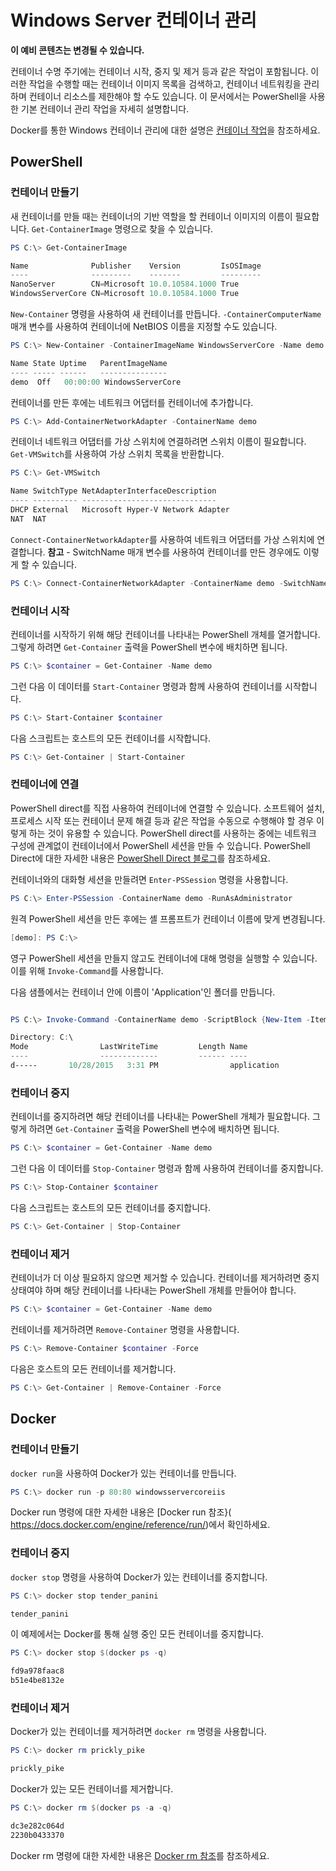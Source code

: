 



# Windows Server 컨테이너 관리

**이 예비 콘텐츠는 변경될 수 있습니다.**

컨테이너 수명 주기에는 컨테이너 시작, 중지 및 제거 등과 같은 작업이 포함됩니다. 이러한 작업을 수행할 때는 컨테이너 이미지 목록을 검색하고, 컨테이너 네트워킹을 관리하며 컨테이너 리소스를 제한해야 할 수도 있습니다. 이 문서에서는 PowerShell을 사용한 기본 컨테이너 관리 작업을 자세히 설명합니다.

Docker를 통한 Windows 컨테이너 관리에 대한 설명은 [컨테이너 작업](https://docs.docker.com/userguide/usingdocker/)을 참조하세요.

## PowerShell

### 컨테이너 만들기

새 컨테이너를 만들 때는 컨테이너의 기반 역할을 할 컨테이너 이미지의 이름이 필요합니다. `Get-ContainerImage` 명령으로 찾을 수 있습니다.

```powershell
PS C:\> Get-ContainerImage

Name              Publisher    Version         IsOSImage
----              ---------    -------         ---------
NanoServer        CN=Microsoft 10.0.10584.1000 True
WindowsServerCore CN=Microsoft 10.0.10584.1000 True
```

`New-Container` 명령을 사용하여 새 컨테이너를 만듭니다. `-ContainerComputerName` 매개 변수를 사용하여 컨테이너에 NetBIOS 이름을 지정할 수도 있습니다.

```powershell
PS C:\> New-Container -ContainerImageName WindowsServerCore -Name demo -ContainerComputerName demo

Name State Uptime   ParentImageName
---- ----- ------   ---------------
demo  Off   00:00:00 WindowsServerCore
```

컨테이너를 만든 후에는 네트워크 어댑터를 컨테이너에 추가합니다.

```powershell
PS C:\> Add-ContainerNetworkAdapter -ContainerName demo
```

컨테이너 네트워크 어댑터를 가상 스위치에 연결하려면 스위치 이름이 필요합니다. `Get-VMSwitch`를 사용하여 가상 스위치 목록을 반환합니다.

```powershell
PS C:\> Get-VMSwitch

Name SwitchType NetAdapterInterfaceDescription
---- ---------- ------------------------------
DHCP External   Microsoft Hyper-V Network Adapter
NAT  NAT
```

`Connect-ContainerNetworkAdapter`를 사용하여 네트워크 어댑터를 가상 스위치에 연결합니다. **참고** - SwitchName 매개 변수를 사용하여 컨테이너를 만든 경우에도 이렇게 할 수 있습니다.

```powershell
PS C:\> Connect-ContainerNetworkAdapter -ContainerName demo -SwitchName NAT
```

### 컨테이너 시작

컨테이너를 시작하기 위해 해당 컨테이너를 나타내는 PowerShell 개체를 열거합니다. 그렇게 하려면 `Get-Container` 출력을 PowerShell 변수에 배치하면 됩니다.

```powershell
PS C:\> $container = Get-Container -Name demo
```

그런 다음 이 데이터를 `Start-Container` 명령과 함께 사용하여 컨테이너를 시작합니다.

```powershell
PS C:\> Start-Container $container
```

다음 스크립트는 호스트의 모든 컨테이너를 시작합니다.

```powershell
PS C:\> Get-Container | Start-Container
```

### 컨테이너에 연결

PowerShell direct를 직접 사용하여 컨테이너에 연결할 수 있습니다. 소프트웨어 설치, 프로세스 시작 또는 컨테이너 문제 해결 등과 같은 작업을 수동으로 수행해야 할 경우 이렇게 하는 것이 유용할 수 있습니다. PowerShell direct를 사용하는 중에는 네트워크 구성에 관계없이 컨테이너에서 PowerShell 세션을 만들 수 있습니다. PowerShell Direct에 대한 자세한 내용은 [PowerShell Direct 블로그](http://blogs.technet.com/b/virtualization/archive/2015/05/14/powershell-direct-running-powershell-inside-a-virtual-machine-from-the-hyper-v-host.aspx)를 참조하세요.

컨테이너와의 대화형 세션을 만들려면 `Enter-PSSession` 명령을 사용합니다.

 ```powershell
PS C:\> Enter-PSSession -ContainerName demo -RunAsAdministrator
 ```

원격 PowerShell 세션을 만든 후에는 셸 프롬프트가 컨테이너 이름에 맞게 변경됩니다.

```powershell
[demo]: PS C:\>
```

영구 PowerShell 세션을 만들지 않고도 컨테이너에 대해 명령을 실행할 수 있습니다. 이를 위해 `Invoke-Command`를 사용합니다.

다음 샘플에서는 컨테이너 안에 이름이 'Application'인 폴더를 만듭니다.

```powershell

PS C:\> Invoke-Command -ContainerName demo -ScriptBlock {New-Item -ItemType Directory -Path c:\application }

Directory: C:\
Mode                LastWriteTime         Length Name                                                 PSComputerName
----                -------------         ------ ----                                                 --------------
d-----       10/28/2015   3:31 PM                application                                          demo
```

### 컨테이너 중지

컨테이너를 중지하려면 해당 컨테이너를 나타내는 PowerShell 개체가 필요합니다. 그렇게 하려면 `Get-Container` 출력을 PowerShell 변수에 배치하면 됩니다.

```powershell
PS C:\> $container = Get-Container -Name demo
```

그런 다음 이 데이터를 `Stop-Container` 명령과 함께 사용하여 컨테이너를 중지합니다.

```powershell
PS C:\> Stop-Container $container
```

다음 스크립트는 호스트의 모든 컨테이너를 중지합니다.

```powershell
PS C:\> Get-Container | Stop-Container
```

### 컨테이너 제거

컨테이너가 더 이상 필요하지 않으면 제거할 수 있습니다. 컨테이너를 제거하려면 중지 상태여야 하며 해당 컨테이너를 나타내는 PowerShell 개체를 만들어야 합니다.

```powershell
PS C:\> $container = Get-Container -Name demo
```

컨테이너를 제거하려면 `Remove-Container` 명령을 사용합니다.

```powershell
PS C:\> Remove-Container $container -Force
```

다음은 호스트의 모든 컨테이너를 제거합니다.

```powershell
PS C:\> Get-Container | Remove-Container -Force
```

## Docker

### 컨테이너 만들기

`docker run`을 사용하여 Docker가 있는 컨테이너를 만듭니다.

```powershell
PS C:\> docker run -p 80:80 windowsservercoreiis
```

Docker run 명령에 대한 자세한 내용은 [Docker run 참조}( https://docs.docker.com/engine/reference/run/)에서 확인하세요.

### 컨테이너 중지

`docker stop` 명령을 사용하여 Docker가 있는 컨테이너를 중지합니다.

```powershell
PS C:\> docker stop tender_panini

tender_panini
```

이 예제에서는 Docker를 통해 실행 중인 모든 컨테이너를 중지합니다.

```powershell
PS C:\> docker stop $(docker ps -q)

fd9a978faac8
b51e4be8132e
```

### 컨테이너 제거

Docker가 있는 컨테이너를 제거하려면 `docker rm` 명령을 사용합니다.

```powershell
PS C:\> docker rm prickly_pike

prickly_pike
```

Docker가 있는 모든 컨테이너를 제거합니다.

```powershell
PS C:\> docker rm $(docker ps -a -q)

dc3e282c064d
2230b0433370
```

Docker rm 명령에 대한 자세한 내용은 [Docker rm 참조](https://docs.docker.com/engine/reference/commandline/rm/)를 참조하세요.






<!--HONumber=Feb16_HO4-->


